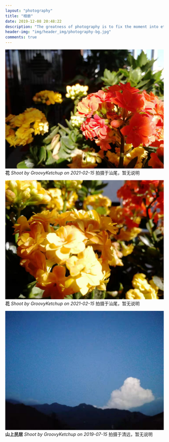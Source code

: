 ```yaml
---
layout: "photography"
title: "相册"
date: 2019-12-08 20:48:22
description: "The greatness of photography is to fix the moment into eternity, Attach importance to surprise you inadvertently, this is one of the photography's charm!"
header-img: "img/header_img/photography-bg.jpg"
comments: true
---
```

![花](photo/flower.jpg)
<strong>花</strong>
<em>Shoot by GroovyKetchup on 2021-02-15</em>
<span>拍摄于汕尾，暂无说明</span>

![花](photo/flower2.jpg)
<strong>花</strong>
<em>Shoot by GroovyKetchup on 2021-02-15</em>
<span>拍摄于汕尾，暂无说明</span>

![山上民居](photo/sky.jpg)
<strong>山上民居</strong>
<em>Shoot by GroovyKetchup on 2019-07-15</em>
<span>拍摄于清远，暂无说明</span>

